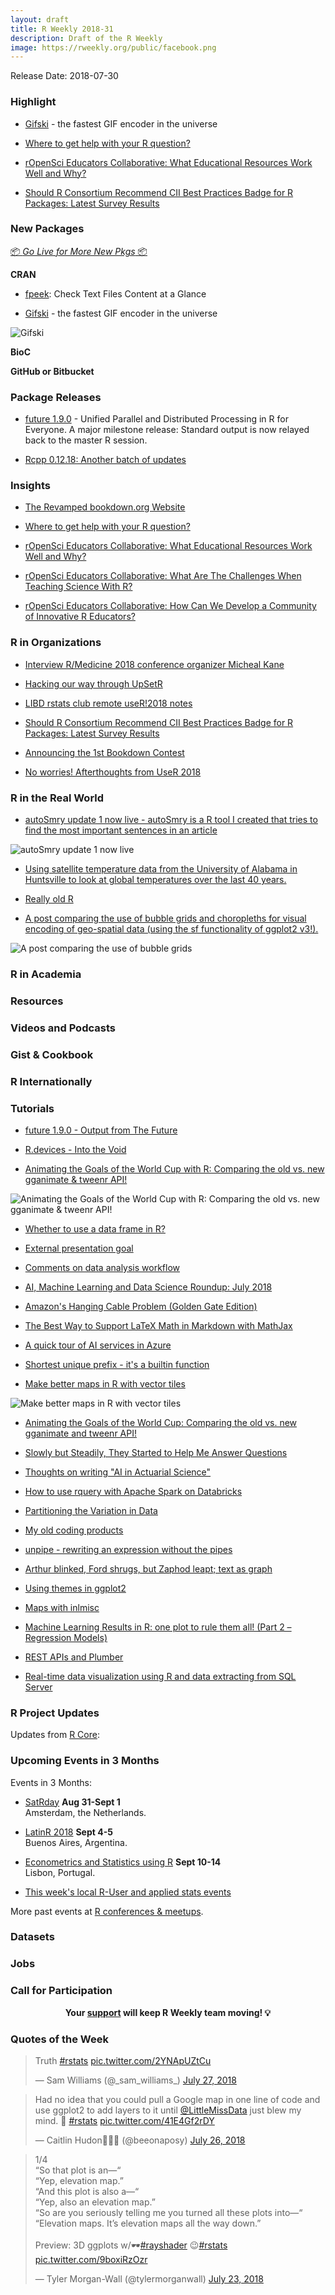 ```yaml
---
layout: draft
title: R Weekly 2018-31
description: Draft of the R Weekly
image: https://rweekly.org/public/facebook.png
---
```


Release Date: 2018-07-30

###  Highlight

+ [Gifski](https://ropensci.org/technotes/2018/07/23/gifski-release/) - the fastest GIF encoder in the universe

+ [Where to get help with your R question?](https://masalmon.eu/2018/07/22/wheretogethelp/)

+ [rOpenSci Educators Collaborative: What Educational Resources Work Well and Why?](https://ropensci.org/blog/2018/07/25/educollab-resources/)

+ [Should R Consortium Recommend CII Best Practices Badge for R Packages: Latest Survey Results](https://www.r-consortium.org/blog/2018/07/26/should-r-consortium-recommend-cii-best-practices-badge-for-r-packages-latest-survey-results)

###  New Packages

<p class="added-hostname"><a href="https://rweekly.org/live" target="_blank" class="externalLink">📦 <i>Go Live for More New Pkgs</i> 📦</a></p>

**CRAN**

+ [fpeek](https://cran.r-project.org/package=fpeek): Check Text Files Content at a Glance

+ [Gifski](https://ropensci.org/technotes/2018/07/23/gifski-release/) - the fastest GIF encoder in the universe

![Gifski](https://raw.githubusercontent.com/rweekly/image/master/2018/Uwz4Fyi.gif)

**BioC**


**GitHub or Bitbucket**



### Package Releases

+ [future 1.9.0](https://cran.r-project.org/package=future) - Unified Parallel and Distributed Processing in R for Everyone.  A major milestone release: Standard output is now relayed back to the master R session.

+ [Rcpp 0.12.18: Another batch of updates](http://dirk.eddelbuettel.com/blog/2018/07/23#rcpp_0.12.18)


### Insights

+ [The Revamped bookdown.org Website](https://blog.rstudio.com/2018/07/25/revamped-bookdown-org/)

+ [Where to get help with your R question?](https://masalmon.eu/2018/07/22/wheretogethelp/)

+ [rOpenSci Educators Collaborative: What Educational Resources Work Well and Why?](https://ropensci.org/blog/2018/07/25/educollab-resources/)


+ [rOpenSci Educators Collaborative: What Are The Challenges When Teaching Science With R?](https://ropensci.org/blog/2018/07/24/educollab-challenges/)

+ [rOpenSci Educators Collaborative: How Can We Develop a Community of Innovative R Educators?](https://ropensci.org/blog/2018/07/26/educollab-community/)

###  R in Organizations


+ [Interview R/Medicine 2018 conference organizer Micheal Kane](https://www.r-consortium.org/blog/2018/07/23/interview-r-medicine-2018-conference-organizer-micheal-kane)

+ [Hacking our way through UpSetR](http://research.libd.org/rstatsclub/2018/07/27/hacking-our-way-through-upsetr/)

+ [LIBD rstats club remote useR!2018 notes](http://research.libd.org/rstatsclub/2018/07/13/libd-rstats-club-remote-user-2018-notes/)

+ [Should R Consortium Recommend CII Best Practices Badge for R Packages: Latest Survey Results](https://www.r-consortium.org/blog/2018/07/26/should-r-consortium-recommend-cii-best-practices-badge-for-r-packages-latest-survey-results)

+ [Announcing the 1st Bookdown Contest](https://blog.rstudio.com/2018/07/27/first-bookdown-contest/)

+ [No worries! Afterthoughts from UseR 2018](http://smarterpoland.pl/index.php/2018/07/no-worries-afterthoughts-from-user-2018/)

### R in the Real World

+ [autoSmry update 1 now live - autoSmry is a R tool I created that tries to find the most important sentences in an article](https://www.brucemeng.ca/project/autosmry/)

![autoSmry update 1 now live](https://raw.githubusercontent.com/rweekly/image/master/2018/wiki.auto.PNG)

+ [Using satellite temperature data from the University of Alabama in Huntsville to look at global temperatures over the last 40 years.](https://www.davidkane.info/post/june-2018-global-temperature/)

+ [Really old R](https://medium.com/@davidhughjones/really-old-r-6d37549d1a88)

+ [A post comparing the use of bubble grids and choropleths for visual encoding of geo-spatial data (using the sf functionality of ggplot2 v3!).](https://tonyelhabr.rbind.io/posts/bubble-grid-texas-high-school/)

![A post comparing the use of bubble grids](https://raw.githubusercontent.com/rweekly/image/master/2018/viz_schools_grid.png)

###  R in Academia



###  Resources




###  Videos and Podcasts



### Gist & Cookbook




### R Internationally



###  Tutorials

+ [future 1.9.0 - Output from The Future](https://www.jottr.org/2018/07/23/output-from-the-future/)

+ [R.devices - Into the Void](https://www.jottr.org/2018/07/21/suppressgraphics/)

+ [Animating the Goals of the World Cup with R: Comparing the old vs. new gganimate & tweenr API!](https://ryo-n7.github.io/2018-07-24-visualize-worldcup-part-3/)

![Animating the Goals of the World Cup with R: Comparing the old vs. new gganimate & tweenr API!](https://raw.githubusercontent.com/rweekly/image/master/2018/ceSA3YB.gif)

+ [Whether to use a data frame in R?](https://privefl.github.io/blog/whether-to-use-a-data-frame-in-r/)

+ [External presentation goal](https://uncmbbtrivia.netlify.com/post/2018/07/22/external-presentation-goal/)

+ [Comments on data analysis workflow](https://uncmbbtrivia.netlify.com/post/2018/07/22/comments-on-data-analysis-workflow/)

+ [AI, Machine Learning and Data Science Roundup: July 2018](http://blog.revolutionanalytics.com/2018/07/ai-roundup-july-2018.html)

+ [Amazon's Hanging Cable Problem (Golden Gate Edition)](http://staff.math.su.se/hoehle/blog/2018/07/23/cable.html)

+ [The Best Way to Support LaTeX Math in Markdown with MathJax](https://yihui.name/en/2018/07/latex-math-markdown/)

+ [A quick tour of AI services in Azure](http://blog.revolutionanalytics.com/2018/07/a-quick-tour-of-ai-services-in-azure.html)

+ [Shortest unique prefix - it's a builtin function](https://coolbutuseless.github.io/2018/07/24/shortest-unique-prefix---its-a-builtin-function/)

+ [Make better maps in R with vector tiles](https://www.dshkol.com/2018/better-maps-with-vector-tiles/)

![Make better maps in R with vector tiles](https://raw.githubusercontent.com/rweekly/image/master/2018/bYLZKdI.png)


+ [Animating the Goals of the World Cup: Comparing the old vs. new gganimate and tweenr API!](http://Ryo-N7.github.io/2018-07-24-visualize-worldcup-part-3/)

+ [Slowly but Steadily, They Started to Help Me Answer Questions](https://yihui.name/en/2018/07/help-answer-questions/)

+ [Thoughts on writing "AI in Actuarial Science"](http://ronaldrichman.co.za/2018/07/25/thoughts-on-writing-ai-in-actuarial-science/)

+ [How to use rquery with Apache Spark on Databricks](http://www.win-vector.com/blog/2018/07/how-to-use-rquery-with-apache-spark-on-databricks/)

+ [Partitioning the Variation in Data](https://simplystatistics.org/2018/07/23/partitioning-the-variation-in-data/)

+ [My old coding products](https://uncmbbtrivia.netlify.com/post/2018/07/27/my-old-coding-products/)

+ [unpipe - rewriting an expression without the pipes](https://coolbutuseless.github.io/2018/07/26/unpipe---rewriting-an-expression-without-the-pipes/)

+ [Arthur blinked, Ford shrugs, but Zaphod leapt; text as graph](https://blog.rmhogervorst.nl/blog/2018/07/24/arthur-blinked-ford-shrugs-displaying-words-as-graph/)

+ [Using themes in ggplot2](https://www.statworx.com/de/blog/using-themes-in-ggplot2/)

+ [Maps with inlmisc](https://owi.usgs.gov/blog/inlmiscmaps/)

+ [Machine Learning Results in R: one plot to rule them all! (Part 2 – Regression Models)](https://datascienceplus.com/machine-learning-results-in-r-one-plot-to-rule-them-all-part-2-regression-models/)

+ [REST APIs and Plumber](https://rviews.rstudio.com/2018/07/23/rest-apis-and-plumber/)


+ [Real-time data visualization using R and data extracting from SQL Server](https://tomaztsql.wordpress.com/2018/07/23/real-time-data-visualization-using-r-and-data-extracting-from-sql-server/)

<!--<div class="post-more-begin"></div><div class="post-more-end"></div>-->

###  R Project Updates

Updates from [R Core](http://developer.r-project.org/blosxom.cgi/R-devel/NEWS):




###  Upcoming Events in 3 Months

Events in 3 Months:

+ [SatRday](https://amsterdam2018.satrdays.org/) **Aug 31-Sept 1**<br />
Amsterdam, the Netherlands.

+ [LatinR 2018](http://latin-r.com/) **Sept 4-5** <br />
Buenos Aires, Argentina.

+ [Econometrics and Statistics using R](http://gades-training.com/en/cursos/Econometrics-and-Statistics-Using-R) **Sept 10-14** <br />
Lisbon, Portugal.

+ [This week's local R-User and applied stats events](https://community.rstudio.com/c/irl)

More past events at [R conferences & meetups](https://conf.rweekly.org).

### Datasets




### Jobs




###  Call for Participation



<p class="hide-support added-hostname support-rweekly" style="text-align: center;font-weight: bold;">Your <a class="non-visited externalLink" href="https://www.patreon.com/rweekly" onclick="pas(this)">support</a> will keep R Weekly team moving! 💡</p>

###  Quotes of the Week

<blockquote class="twitter-tweet" data-lang="en"><p lang="en" dir="ltr">Truth <a href="https://twitter.com/hashtag/rstats?src=hash&amp;ref_src=twsrc%5Etfw">#rstats</a> <a href="https://t.co/2YNApUZtCu">pic.twitter.com/2YNApUZtCu</a></p>&mdash; Sam Williams (@_sam_williams_) <a href="https://twitter.com/_sam_williams_/status/1022748404693254145?ref_src=twsrc%5Etfw">July 27, 2018</a></blockquote>

<blockquote class="twitter-tweet" data-lang="en"><p lang="en" dir="ltr">Had no idea that you could pull a Google map in one line of code and use ggplot2 to add layers to it until <a href="https://twitter.com/LittleMissData?ref_src=twsrc%5Etfw">@LittleMissData</a> just blew my mind. 💯 <a href="https://twitter.com/hashtag/rstats?src=hash&amp;ref_src=twsrc%5Etfw">#rstats</a> <a href="https://t.co/41E4Gf2rDY">pic.twitter.com/41E4Gf2rDY</a></p>&mdash; Caitlin Hudon👩🏼‍💻 (@beeonaposy) <a href="https://twitter.com/beeonaposy/status/1022287006876033024?ref_src=twsrc%5Etfw">July 26, 2018</a></blockquote>

<blockquote class="twitter-tweet" data-lang="en"><p lang="en" dir="ltr">1/4<br>“So that plot is an—“ <br>“Yep, elevation map.” <br>“And this plot is also a—“ <br>“Yep, also an elevation map.” <br>“So are you seriously telling me you turned all these plots into—“ <br>“Elevation maps. It’s elevation maps all the way down.”<br><br>Preview: 3D ggplots w/🕶️<a href="https://twitter.com/hashtag/rayshader?src=hash&amp;ref_src=twsrc%5Etfw">#rayshader</a> 😉<a href="https://twitter.com/hashtag/rstats?src=hash&amp;ref_src=twsrc%5Etfw">#rstats</a> <a href="https://t.co/9boxiRzOzr">pic.twitter.com/9boxiRzOzr</a></p>&mdash; Tyler Morgan-Wall (@tylermorganwall) <a href="https://twitter.com/tylermorganwall/status/1021360873045209088?ref_src=twsrc%5Etfw">July 23, 2018</a></blockquote>

